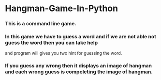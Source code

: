 # Hangman-Game-In-Python 
### This is a command line game.
### In this game we have to guess a word and if we are not able not guess the word then you can take help
and program will gives you two hint for guessing the word.

### If you guess any wrong then it displays an image of hangman and each wrong guess is compeleting the image of hangman.
